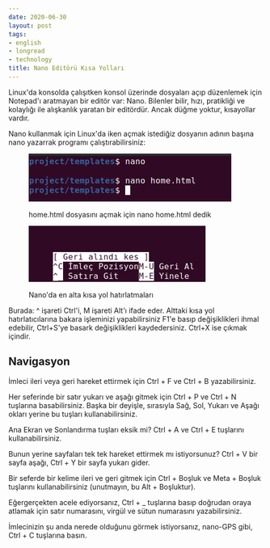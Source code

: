```yaml
---
date: 2020-06-30
layout: post
tags:
- english
- longread
- technology
title: Nano Editörü Kısa Yolları
---
```


Linux'da konsolda çalışıtken konsol üzerinde dosyaları açıp düzenlemek için Notepad'ı aratmayan bir editör var: Nano. Bilenler bilir, hızı, pratikliği ve kolaylığı ile alışkanlık yaratan bir editördür. Ancak düğme yoktur, kısayollar vardır.

Nano kullanmak için Linux'da iken açmak istediğiz dosyanın adının başına nano yazarrak programı çalıştırabilirsiniz:

<figure>

![](/images/ekran-gc3b6rc3bcntc3bcsc3bc_2020-07-01_00-40-26.png)

<figcaption>

home.html dosyasını açmak için nano home.html dedik

</figcaption>

</figure>

<figure>

![](/images/ekran-gc3b6rc3bcntc3bcsc3bc_2020-07-01_00-34-54.png)

<figcaption>

Nano'da en alta kısa yol hatırlatmaları

</figcaption>

</figure>

Burada: ^ işareti Ctrl'i, M işareti Alt'ı ifade eder. Alttaki kısa yol hatırlatıcılarına bakara işleminizi yapabilirsiniz F1'e basıp değişiklikleri ihmal edebilir, Ctrl+S'ye basark değişiklikleri kaydedersiniz. Ctrl+X ise çıkmak içindir.

## Navigasyon

İmleci ileri veya geri hareket ettirmek için Ctrl + F ve Ctrl + B yazabilirsiniz.

Her seferinde bir satır yukarı ve aşağı gitmek için Ctrl + P ve Ctrl + N tuşlarına basabilirsiniz. Başka bir deyişle, sırasıyla Sağ, Sol, Yukarı ve Aşağı okları yerine bu tuşları kullanabilirsiniz.

Ana Ekran ve Sonlandırma tuşları eksik mi? Ctrl + A ve Ctrl + E tuşlarını kullanabilirsiniz.

Bunun yerine sayfaları tek tek hareket ettirmek mı istiyorsunuz? Ctrl + V bir sayfa aşağı, Ctrl + Y bir sayfa yukarı gider.

Bir seferde bir kelime ileri ve geri gitmek için Ctrl + Boşluk ve Meta + Boşluk tuşlarını kullanabilirsiniz (unutmayın, bu Alt + Boşluktur).

Eğergerçekten acele ediyorsanız, Ctrl + \_ tuşlarına basıp doğrudan oraya atlamak için satır numarasını, virgül ve sütun numarasını yazabilirsiniz.

İmlecinizin şu anda nerede olduğunu görmek istiyorsanız, nano-GPS gibi, Ctrl + C tuşlarına basın.
